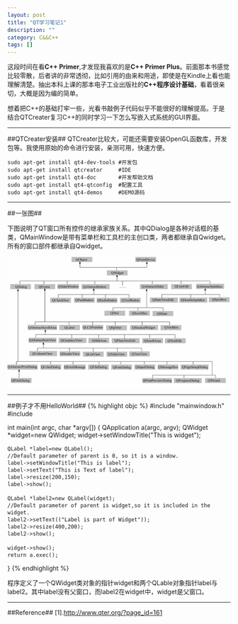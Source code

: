 ```yaml
---
layout: post
title: "QT学习笔记1"
description: ""
category: C&&C++
tags: []
---
```


这段时间在看**C++ Primer**,才发现我喜欢的是**C++ Primer Plus**。前面那本书感觉比较零散，后者讲的非常透彻，比如引用的由来和用途，即使是在Kindle上看也能理解清楚。抽出本科上课的那本电子工业出版社的**C++程序设计基础**，看着很亲切，大概是因为编的简单。

想着把C++的基础打牢一些，光看书敲例子代码似乎不能很好的理解提高。于是结合QTCreater复习C++的同时学习一下怎么写嵌入式系统的GUI界面。

---------------------------------------------------------------------------------------
##QTCreater安装##
QTCreater比较大，可能还需要安装OpenGL函数库，开发包等。我使用原始的命令进行安装，亲测可用，快速方便。

    sudo apt-get install qt4-dev-tools #开发包 　　
    sudo apt-get install qtcreator     #IDE　　
    sudo apt-get install qt4-doc       #开发帮助文档 　
    sudo apt-get install qt4-qtconfig  #配置工具 　　
    sudo apt-get install qt4-demos     #DEMO源码 


--------------------------------------------------------------------------------------
##一张图##

下图说明了QT窗口所有控件的继承家族关系。其中QDialog是各种对话框的基类，QMainWindow是带有菜单栏和工具栏的主创口类，两者都继承自Qwidget。所有的窗口部件都继承自Qwidget。

![图片](/assets/images/QT1.png)


---------------------------------------------------------------------
##例子才不用HelloWorld##
{% highlight objc %}
#include "mainwindow.h"
#include <QApplication>

int main(int argc, char *argv[])
{
    QApplication a(argc, argv);
    QWidget *widget=new QWidget;
    widget->setWindowTitle("This is widget");

    QLabel *label=new QLabel();
    //Default parameter of parent is 0, so it is a window.
    label->setWindowTitle("This is label");
    label->setText("This is Text of label");
    label->resize(200,150);
    label->show();

    QLabel *label2=new QLabel(widget);
    //Default parameter of parent is widget,so it is included in the widget.
    label2->setText(("Label is part of Widget"));
    label2->resize(400,200);
    label2->show();

    widget->show();
    return a.exec();
}
{% endhighlight %}

程序定义了一个QWidget类对象的指针widget和两个QLable对象指针label与label2。其中label没有父窗口，而label2在widget中，widget是父窗口。

--------------------------------------------------------------------
##Reference##
[1].http://www.qter.org/?page_id=161
